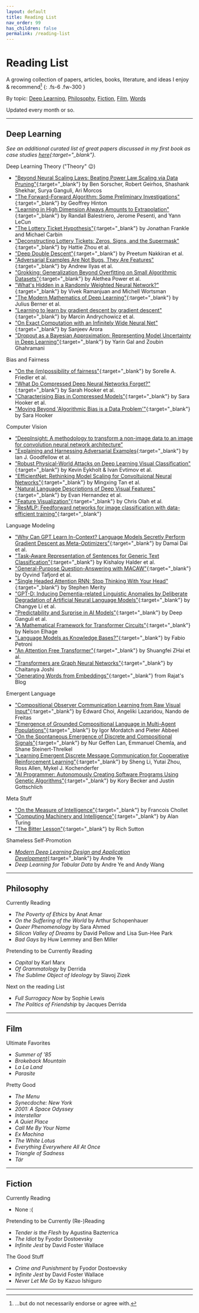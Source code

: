 ```yaml
---
layout: default
title: Reading List
nav_order: 99
has_children: false
permalink: /reading-list
---
```


# Reading List

A growing collection of papers, articles, books, literature, and ideas I enjoy & recommend[^1]
{: .fs-6 .fw-300 }

By topic: [Deep Learning](#deep-learning), [Philosophy](#philosophy), [Fiction](#fiction), [Film](#film), [Words](#words)

Updated every month or so.

---

## Deep Learning

*See an additional curated list of great papers discussed in my first book as case studies [here](https://andre-ye.github.io/docs/books/modern-deep-learning/#case-study-papers){:target="_blank"}.*

Deep Learning Theory ("Theory" 😉)
- ["Beyond Neural Scaling Laws: Beating Power Law Scaling via Data Pruning"](https://arxiv.org/pdf/2206.14486.pdf){:target="_blank"} by Ben Sorscher, Robert Geirhos, Shashank Shekhar, Surya Ganguli, Ari Morcos
- ["The Forward-Forward Algorithm: Some Preliminary Investigations"](https://www.cs.toronto.edu/~hinton/FFA13.pdf){:target="_blank"} by Geoffrey Hinton
- ["Learning in High Dimension Always Amounts to Extrapolation"](https://arxiv.org/pdf/2110.09485.pdf){:target="_blank"} by Randall Balestriero, Jerome Pesenti, and Yann LeCun
- ["The Lottery Ticket Hypothesis"](https://arxiv.org/pdf/1803.03635.pdf){:target="_blank"} by Jonathan Frankle and Michael Carbin
- ["Deconstructing Lottery Tickets: Zeros, Signs, and the Supermask"](https://arxiv.org/pdf/1905.01067.pdf){:target="_blank"} by Hattie Zhou et al.
- ["Deep Double Descent"](https://arxiv.org/pdf/1912.02292.pdf){:target="_blank"} by Preetum Nakkiran et al.
- ["Adversarial Examples Are Not Bugs, They Are Features"](https://arxiv.org/pdf/1905.02175.pdf){:target="_blank"} by Andrew Ilyas et al.
- ["Grokking: Generalization Beyond Overfitting on Small Algorithmic Datasets"](https://arxiv.org/pdf/2201.02177.pdf){:target="_blank"} by Alethea Power et al.
- ["What's Hidden in a Randomly Weighted Neural Network?"](https://arxiv.org/pdf/1911.13299.pdf){:target="_blank"} by Vivek Ramanjuan and Michell Wortsman
- ["The Modern Mathematics of Deep Learning"](https://arxiv.org/pdf/2105.04026.pdf){:target="_blank"} by Julius Berner et al.
- ["Learning to learn by gradient descent by gradient descent"](https://arxiv.org/pdf/1606.04474.pdf){:target="_blank"} by Marcin Andrychowicz et al.
- ["On Exact Computation with an Infinitely Wide Neural Net"](https://arxiv.org/pdf/1904.11955.pdf){:target="_blank"} by Sanjeev Arora
- ["Dropout as a Bayesian Approximation: Representing Model Uncertainty in Deep Learning"](https://arxiv.org/pdf/1506.02142.pdf){:target="_blank"} by Yarin Gal and Zoubin Ghahramani

Bias and Fairness
- ["On the (im)possibility of fairness"](https://arxiv.org/pdf/1609.07236.pdf){:target="_blank"} by Sorelle A. Friedler et al.
- ["What Do Compressed Deep Neural Networks Forget?"](https://arxiv.org/pdf/1911.05248.pdf){:target="_blank"} by Sarah Hooker et al.
- ["Characterising Bias in Compressed Models"](https://arxiv.org/abs/2010.03058){:target="_blank"} by Sara Hooker et al.
- ["Moving Beyond 'Algorithmic Bias is a Data Problem'"](https://www.cell.com/patterns/fulltext/S2666-3899(21)00061-1){:target="_blank"} by Sara Hooker

Computer Vision
- [“DeepInsight: A methodology to transform a non-image data to an image for convolution neural network architecture”](https://www.nature.com/articles/s41598-019-47765-6)
- ["Explaining and Harnessing Adversarial Examples](https://arxiv.org/pdf/1412.6572.pdf){:target="_blank"} by Ian J. Goodfellow et al.
- ["Robust Physical-World Attacks on Deep Learning Visual Classification"](https://arxiv.org/pdf/1707.08945.pdf){:target="_blank"} by Kevin Eykholt & Ivan Evtimov et al.
- ["EfficientNet: Rethinking Model Scaling for Convoltuional Neural Networks"](https://arxiv.org/pdf/1905.11946.pdf){:target="_blank"} by Mingxing Tan et al.
- ["Natural Language Descriptions of Deep Visual Features"](https://arxiv.org/abs/2201.11114){:target="_blank"} by Evan Hernandez et al.
- ["Feature Visualization"](https://distill.pub/2017/feature-visualization/){:target="_blank"} by Chris Olah et al.
- ["ResMLP: Feedforward networks for image classification with data-efficient training"](https://arxiv.org/abs/2105.03404){:target="_blank"}

Language Modeling
- ["Why Can GPT Learn In-Context? Language Models Secretly Perform Gradient Descent as Meta-Optimizers"](https://arxiv.org/pdf/2212.10559.pdf){:target="_blank"} by Damai Dai et al.
- ["Task-Aware Representation of Sentences for Generic Text Classification"](https://kishaloyhalder.github.io/pdfs/tars_coling2020.pdf){:target="_blank"} by Kishaloy Halder et al.
- ["General-Purpose Question-Answering with MACAW"](https://arxiv.org/pdf/2109.02593.pdf){:target="_blank"} by Oyvind Tafjord et al.
- ["Single Headed Attention RNN: Stop Thinking With Your Head"](https://arxiv.org/abs/1911.11423){:target="_blank"} by Stephen Merity
- ["GPT-D: Inducing Dementia-related Linguistic Anomalies by Deliberate Degradation of Artificial Neural Language Models"](https://aclanthology.org/2022.acl-long.131.pdf){:target="_blank"} by Changye Li et al.
- ["Predictability and Surprise in AI Models"](https://facctconference.org/static/pdfs_2022/facct22-140.pdf){:target="_blank"} by Deep Ganguli et al.
- ["A Mathematical Framework for Transformer Circuits"](https://transformer-circuits.pub/2021/framework/index.html){:target="_blank"} by Nelson Elhage
- ["Language Models as Knowledge Bases?"](https://aclanthology.org/D19-1250.pdf){:target="_blank"} by Fabio Petroni
- ["An Attention Free Transformer"](https://arxiv.org/pdf/2105.14103.pdf){:target="_blank"} by Shuangfei ZHai et al.
- ["Transformers are Graph Neural Networks"](https://thegradient.pub/transformers-are-graph-neural-networks/){:target="_blank"} by Chaitanya Joshi
- ["Generating Words from Embeddings"](https://rajatvd.github.io/Generating-Words-From-Embeddings/){:target="_blank"} from Rajat's Blog

Emergent Language
- ["Compositional Observer Communication Learning from Raw Visual Input"](https://arxiv.org/pdf/1804.02341v1.pdf){:target="_blank"} by Edward Choi, Angeliki Lazaridou, Nando de Freitas
- ["Emergence of Grounded Compositional Language in Multi-Agent Populations"](https://arxiv.org/abs/1703.04908){:target="_blank"} by Igor Mordatch and Pieter Abbeel
- ["On the Spontaneous Emergence of Discrete and Compositional Signals"](https://aclanthology.org/2020.acl-main.433.pdf){:target="_blank"} by Nur Geffen Lan, Emmanuel Chemla, and Shane Steinert-Threlkel
- ["Learning Emergent Discrete Message Communication for Cooperative Reinforcement Learning"](https://arxiv.org/pdf/2102.12550.pdf){:target="_blank"} by Sheng Li, Yutai Zhou, Ross Allen, Mykel J. Kochenderfer
- ["AI Programmer: Autonomously Creating Software Programs Using Genetic Algorithms"](https://arxiv.org/pdf/1709.05703.pdf){:target="_blank"} by Kory Becker and Justin Gottschlich

Meta Stuff
- ["On the Measure of Intelligence"](https://arxiv.org/abs/1911.01547){:target="_blank"} by Francois Chollet
- ["Computing Machinery and Intelligence"](https://academic.oup.com/mind/article/LIX/236/433/986238){:target="_blank"} by Alan Turing
- ["The Bitter Lesson"](http://www.incompleteideas.net/IncIdeas/BitterLesson.html){:target="_blank"} by Rich Sutton

Shameless Self-Promotion
- [*Modern Deep Learning Design and Application Development*](https://link.springer.com/book/10.1007/978-1-4842-7413-2){:target="_blank"} by Andre Ye
- *Deep Learning for Tabular Data* by Andre Ye and Andy Wang


---

## Philosophy

<!--View my writings and notes on books [here](https://andre-ye.github.io/pub/){:target="_blank"}.-->

Currently Reading
- *The Poverty of Ethics* by Anat Amar
- *On the Suffering of the World* by Arthur Schopenhauer
- *Queer Phenomenology* by Sara Ahmed
- *Silicon Valley of Dreams* by David Pellow and Lisa Sun-Hee Park
- *Bad Gays* by Huw Lemmey and Ben Miller

Pretending to be Currently Reading
- *Capital* by Karl Marx
- *Of Grammatology* by Derrida
- *The Sublime Object of Ideology* by Slavoj Zizek

Next on the reading List
- *Full Surrogacy Now* by Sophie Lewis
- *The Politics of Friendship* by Jacques Derrida

<!--
Metaphysics
- *Sex and the Failed Absolute* by Slavoj Žižek
- *Absolute Recoil: Towards a New Foundation of Dialectical Materialism* by Slavoj Žižek
- *Introduction to Metaphysics* by Martin Heidegger

Ethics
- "Modern Moral Philosophy", Elizabeth Anscombe
- *The Poverty of Ethics*, Anat Matar
- *Sex and the Failed Absolute* by Slavoj Žižek

Postmodernism, Post-structuralism
- *Discipline and Punish* by Michel Foucault
- *The History of Sexuality* by Michel Foucault
- _Of Grammatology_ by Jacques Derrida
- ["Ideology and Ideological State Apparatuses"](https://www.marxists.org/reference/archive/althusser/1970/ideology.htm){:target="_blank"} by Louis Althusser
- *Simulacra and Simulation* by Jean Baudrilliard
- ["A Cyborg Manifesto"](https://warwick.ac.uk/fac/arts/english/currentstudents/undergraduate/modules/fictionnownarrativemediaandtheoryinthe21stcentury/manifestly_haraway_----_a_cyborg_manifesto_science_technology_and_socialist-feminism_in_the_....pdf){:target="_blank"} by Donna Haraway

Capitalism, Marxism, and Post-Marxism
- *Capital: A Critique of Political Economy* (Vol. I) by Karl Marx
- *Anti-Oedipus: Capitalism and Schizophrenia* by Gilles Deleuze and Felix Guattari
- *The Communist Manifesto* by Karl Marx & Frederich Engels
- *Capital Hates Everyone: Fascism or Revolution* by Maurizio Lazzarato
- *Signs and Machines: Capitalism and the Production of Subjectivity* by Maurizio Lazzarato
- [*Marxism and Literature*](http://lchc.ucsd.edu/MCA/Mail/xmcamail.2012_11.dir/pdfm9zBHlJ6w8.pdf){:target="_blank"} by Raymond Williams
- *Intersectional Class Struggle: Theory and Practice* by Michael Reagan
- ["The Revolt of the Salaried Bourgeoisie"](https://www.lrb.co.uk/the-paper/v34/n02/slavoj-zizek/the-revolt-of-the-salaried-bourgeoisie){:target="_blank"}, Slavoj Žižek

Technological Philosophy
- *Robot Rights* by David J. Gunkel
- *Robot Sex: Social and Ethical Implications*, edited by John Danaher and Neil McArthur

Epistemology and Mathematics
- _Introduction to the Philosophy of Mathematics_ by Bertrand Russell
- _Introduction to Godel's Theorems_ by Peter Smith
- *Hume's Problem Solved: The Optimality of Meta-Induction* by Gerhard Schurz
- *On Logic and the Theory of Science* by Jean Cavailles
- *An Introduction to Godel's Theorems* by Peter Smith

Consciousness and the Philosophy of Life
- *The Feeling of Life Itself: Why Consciousness is Widespread but can't be Computed* by Christof Koch
- [*The Selfish Gene*](https://ia803102.us.archive.org/4/items/richarddawkinstheselfishgene30thanniversaryeditionwithanewintroductionbytheauthor/RICHARD%20DAWKINS%20THE%20SELFISH%20GENE%20%2030TH%20ANNIVERSARY%20EDITION%20WITH%20A%20NEW%20INTRODUCTION%20BY%20THE%20AUTHOR.pdf){:target="_blank"} by Richard Dawkins
- *The Case Against Death* by Ingemar Linden
- *Death and Dying* by Nicole Piemonte and Shawn Abreu

Pedagogy, Metaphilosophy
- [*Philosophy: Who Needs It?*](https://www.kingauthor.net/books/Ayn%20Rand/Philosophy%20Who%20Needs%20It/Philosophy%20Who%20Needs%20It%20-%20Ayn%20Rand.pdf){:target="_blank"} by Ayn Rand

Aesthetics
- *Speculative Aesthetics*, edited by Robin Mackay et al.
- *Aesthetics Equals Politics: new discourses across art, architecture, and philosophy*, edited by Mark Foster Gage
-->

---

## Film
Ultimate Favorites
- *Summer of '85*
- *Brokeback Mountain*
- *La La Land*
- *Parasite*

Pretty Good
- *The Menu*
- *Synecdoche: New York*
- *2001: A Space Odyssey*
- *Interstellar*
- *A Quiet Place*
- *Call Me By Your Name*
- *Ex Machina*
- *The White Lotus*
- *Everything Everywhere All At Once*
- *Triangle of Sadness*
- *Tár*

---

## Fiction

Currently Reading
- None :(

Pretending to be Currently (Re-)Reading
- *Tender is the Flesh* by Agustina Bazterrica
- *The Idiot* by Fyodor Dostoevsky
- *Infinite Jest* by David Foster Wallace

The Good Stuff
- *Crime and Punishment* by Fyodor Dostoevsky
- *Infinite Jest* by David Foster Wallace
- *Never Let Me Go* by Kazuo Ishiguro

---

[^1]: ...but do not necessarily endorse or agree with.
